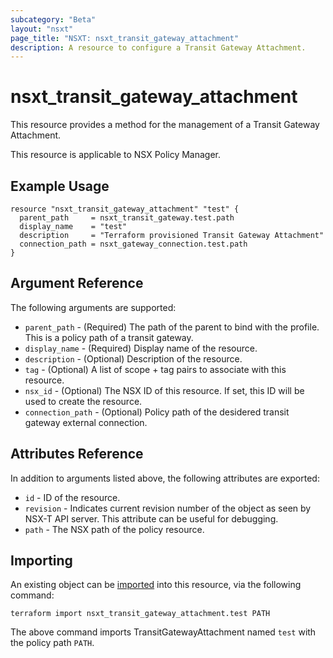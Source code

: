 ```yaml
---
subcategory: "Beta"
layout: "nsxt"
page_title: "NSXT: nsxt_transit_gateway_attachment"
description: A resource to configure a Transit Gateway Attachment.
---
```


# nsxt_transit_gateway_attachment

This resource provides a method for the management of a Transit Gateway Attachment.

This resource is applicable to NSX Policy Manager.

## Example Usage

```hcl
resource "nsxt_transit_gateway_attachment" "test" {
  parent_path     = nsxt_transit_gateway.test.path
  display_name    = "test"
  description     = "Terraform provisioned Transit Gateway Attachment"
  connection_path = nsxt_gateway_connection.test.path
}
```

## Argument Reference

The following arguments are supported:

* `parent_path` - (Required) The path of the parent to bind with the profile. This is a policy path of a transit gateway.
* `display_name` - (Required) Display name of the resource.
* `description` - (Optional) Description of the resource.
* `tag` - (Optional) A list of scope + tag pairs to associate with this resource.
* `nsx_id` - (Optional) The NSX ID of this resource. If set, this ID will be used to create the resource.
* `connection_path` - (Optional) Policy path of the desidered transit gateway external connection.

## Attributes Reference

In addition to arguments listed above, the following attributes are exported:

* `id` - ID of the resource.
* `revision` - Indicates current revision number of the object as seen by NSX-T API server. This attribute can be useful for debugging.
* `path` - The NSX path of the policy resource.

## Importing

An existing object can be [imported][docs-import] into this resource, via the following command:

[docs-import]: https://www.terraform.io/cli/import

```
terraform import nsxt_transit_gateway_attachment.test PATH
```

The above command imports TransitGatewayAttachment named `test` with the policy path `PATH`.
